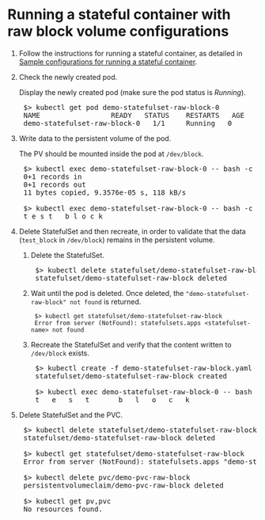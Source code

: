# Running a stateful container with raw block volume configurations

1. Follow the instructions for running a stateful container, as detailed in [Sample configurations for running a stateful container](../content/using/csi_ug_using_sample.md).
2. Check the newly created pod.

    Display the newly created pod (make sure the pod status is _Running_).
    <pre>
    $> kubectl get pod demo-statefulset-raw-block-0
    NAME                 READY   STATUS    RESTARTS   AGE
    demo-statefulset-raw-block-0   1/1     Running   0          43s  
3. Write data to the persistent volume of the pod.

    The PV should be mounted inside the pod at `/dev/block`.
    <pre>
    $> kubectl exec demo-statefulset-raw-block-0 -- bash -c "echo "test_block" | dd conv=unblock of=/dev/block"
    0+1 records in
    0+1 records out
    11 bytes copied, 9.3576e-05 s, 118 kB/s
        
    $> kubectl exec demo-statefulset-raw-block-0 -- bash -c "od -An -c -N 10 /dev/block"
    t e s t _ b l o c k
4. Delete StatefulSet and then recreate, in order to validate that the data (`test_block` in `/dev/block`) remains in the persistent volume.
    1. Delete the StatefulSet.
        <pre>
        $> kubectl delete statefulset/demo-statefulset-raw-block
        statefulset/demo-statefulset-raw-block deleted
    2. Wait until the pod is deleted. Once deleted, the `"demo-statefulset-raw-block" not found` is returned.
           
            $> kubectl get statefulset/demo-statefulset-raw-block
            Error from server (NotFound): statefulsets.apps <statefulset-name> not found
    3. Recreate the StatefulSet and verify that the content written to `/dev/block` exists.
        <pre>
        $> kubectl create -f demo-statefulset-raw-block.yaml
        statefulset/demo-statefulset-raw-block created
            
        $> kubectl exec demo-statefulset-raw-block-0 -- bash -c "od -An -c -N 10 /dev/block"
        t   e   s   t   _   b   l   o   c   k
6. Delete StatefulSet and the PVC.
    <pre>
    $> kubectl delete statefulset/demo-statefulset-raw-block
    statefulset/demo-statefulset-raw-block deleted
        
    $> kubectl get statefulset/demo-statefulset-raw-block
    Error from server (NotFound): statefulsets.apps "demo-statefulset-raw-block" not found
        
    $> kubectl delete pvc/demo-pvc-raw-block
    persistentvolumeclaim/demo-pvc-raw-block deleted
        
    $> kubectl get pv,pvc
    No resources found.